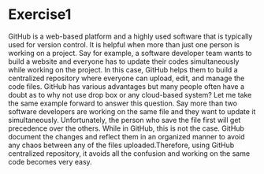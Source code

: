# Exercise1
GitHub is a web-based platform and a highly used software that is typically used for version control. It is helpful when more than just one person is working on a project. Say for example, a software developer team wants to build a website and everyone has to update their codes simultaneously while working on the project. In this case, GitHub helps them to build a centralized repository where everyone can upload, edit, and manage the code files.
GitHub has various advantages but many people often have a doubt as to why not use drop box or any cloud-based system? Let me take the same example forward to answer this question. Say more than two software developers are working on the same file and they want to update it simultaneously. Unfortunately, the person who save the file first will get precedence over the others. While in GitHub, this is not the case. GitHub document the changes and reflect them in an organized manner to avoid any chaos between any of the files uploaded.Therefore, using GitHub centralized repository, it avoids all the confusion and working on the same code becomes very easy. 

